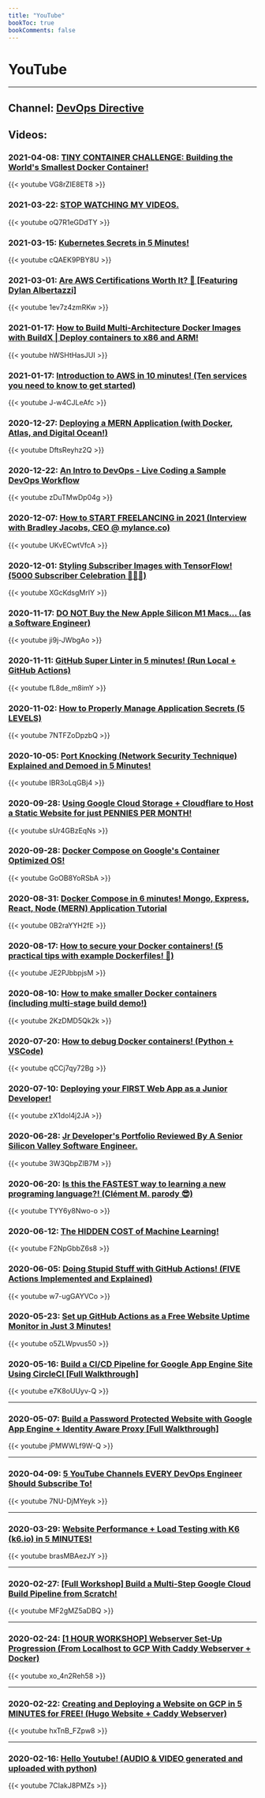 ```yaml
---
title: "YouTube"
bookToc: true
bookComments: false
---
```


# YouTube

---

## Channel: [DevOps Directive](https://www.youtube.com/channel/UC4MdpjzjPuop_qWNAvR23JA)

## Videos:

### **2021-04-08:** [TINY CONTAINER CHALLENGE: Building the World's Smallest Docker Container!](https://www.youtube.com/watch?v=VG8rZIE8ET8)

{{< youtube VG8rZIE8ET8 >}}

### **2021-03-22:** [STOP WATCHING MY VIDEOS.](https://www.youtube.com/watch?v=oQ7R1eGDdTY)

{{< youtube oQ7R1eGDdTY >}}

### **2021-03-15:** [Kubernetes Secrets in 5 Minutes!](https://www.youtube.com/watch?v=cQAEK9PBY8U)

{{< youtube cQAEK9PBY8U >}}

### **2021-03-01:** [Are AWS Certifications Worth It? 🤔 [Featuring Dylan Albertazzi]](https://www.youtube.com/watch?v=1ev7z4zmRKw)

{{< youtube 1ev7z4zmRKw >}}

### **2021-01-17:** [How to Build Multi-Architecture Docker Images with BuildX | Deploy containers to x86 and ARM!](https://www.youtube.com/watch?v=hWSHtHasJUI)

{{< youtube hWSHtHasJUI >}}

### **2021-01-17:** [Introduction to AWS in 10 minutes! (Ten services you need to know to get started)](https://www.youtube.com/watch?v=J-w4CJLeAfc)

{{< youtube J-w4CJLeAfc >}}

### **2020-12-27:** [Deploying a MERN Application (with Docker, Atlas, and Digital Ocean!)](https://www.youtube.com/watch?v=DftsReyhz2Q)

{{< youtube DftsReyhz2Q >}}

### **2020-12-22:** [An Intro to DevOps - Live Coding a Sample DevOps Workflow](https://www.youtube.com/watch?v=zDuTMwDp04g)

{{< youtube zDuTMwDp04g >}}

### **2020-12-07:** [How to START FREELANCING in 2021 (Interview with Bradley Jacobs, CEO @ mylance.co)](https://www.youtube.com/watch?v=UKvECwtVfcA)

{{< youtube UKvECwtVfcA >}}

### **2020-12-01:** [Styling Subscriber Images with TensorFlow! (5000 Subscriber Celebration 🎉🎉🎉)](https://www.youtube.com/watch?v=XGcKdsgMrIY)

{{< youtube XGcKdsgMrIY >}}

### **2020-11-17:** [DO NOT Buy the New Apple Silicon M1 Macs... (as a Software Engineer)](https://www.youtube.com/watch?v=ji9j-JWbgAo)

{{< youtube ji9j-JWbgAo >}}

### **2020-11-11:** [GitHub Super Linter in 5 minutes! (Run Local + GitHub Actions)](https://www.youtube.com/watch?v=fL8de_m8imY)

{{< youtube fL8de_m8imY >}}

### **2020-11-02:** [How to Properly Manage Application Secrets (5 LEVELS)](https://www.youtube.com/watch?v=7NTFZoDpzbQ)

{{< youtube 7NTFZoDpzbQ >}}

### **2020-10-05:** [Port Knocking (Network Security Technique) Explained and Demoed in 5 Minutes!](https://www.youtube.com/watch?v=IBR3oLqGBj4)

{{< youtube IBR3oLqGBj4 >}}

### **2020-09-28:** [Using Google Cloud Storage + Cloudflare to Host a Static Website for just PENNIES PER MONTH!](https://www.youtube.com/watch?v=sUr4GBzEqNs)

{{< youtube sUr4GBzEqNs >}}

### **2020-09-28:** [Docker Compose on Google's Container Optimized OS!](https://www.youtube.com/watch?v=GoOB8YoRSbA)

{{< youtube GoOB8YoRSbA >}}

### **2020-08-31:** [Docker Compose in 6 minutes! Mongo, Express, React, Node (MERN) Application Tutorial](https://www.youtube.com/watch?v=0B2raYYH2fE)

{{< youtube 0B2raYYH2fE >}}

### **2020-08-17:** [How to secure your Docker containers! (5 practical tips with example Dockerfiles! 🐳)](https://www.youtube.com/watch?v=JE2PJbbpjsM)

{{< youtube JE2PJbbpjsM >}}

### **2020-08-10:** [How to make smaller Docker containers (including multi-stage build demo!)](https://www.youtube.com/watch?v=2KzDMD5Qk2k)

{{< youtube 2KzDMD5Qk2k >}}

### **2020-07-20:** [How to debug Docker containers! (Python + VSCode)](https://www.youtube.com/watch?v=qCCj7qy72Bg)

{{< youtube qCCj7qy72Bg >}}


### **2020-07-10:** [Deploying your FIRST Web App as a Junior Developer!](https://www.youtube.com/watch?v=zX1dol4j2JA)

{{< youtube zX1dol4j2JA >}}


### **2020-06-28:** [Jr Developer's Portfolio Reviewed By A Senior Silicon Valley Software Engineer.](https://www.youtube.com/watch?v=3W3QbpZlB7M)

{{< youtube 3W3QbpZlB7M >}}

### **2020-06-20:** [Is this the FASTEST way to learning a new programing language?! (Clément M. parody 😎)](https://www.youtube.com/watch?v=3W3QbpZlB7M)

{{< youtube TYY6y8Nwo-o >}}

### **2020-06-12:** [The HIDDEN COST of Machine Learning!](https://youtu.be/F2NpGbbZ6s8)

{{< youtube F2NpGbbZ6s8 >}}

### **2020-06-05:** [Doing Stupid Stuff with GitHub Actions! (FIVE Actions Implemented and Explained)](https://www.youtube.com/watch?v=w7-ugGAYVCo)

{{< youtube w7-ugGAYVCo >}}

### **2020-05-23:** [Set up GitHub Actions as a Free Website Uptime Monitor in Just 3 Minutes!](https://www.youtube.com/watch?v=o5ZLWpvus50)

{{< youtube o5ZLWpvus50 >}}

### **2020-05-16:** [Build a CI/CD Pipeline for Google App Engine Site Using CircleCI [Full Walkthrough]](https://www.youtube.com/watch?v=e7K8oUUyv-Q)

{{< youtube e7K8oUUyv-Q >}}

---

### **2020-05-07:** [Build a Password Protected Website with Google App Engine + Identity Aware Proxy [Full Walkthrough]](https://www.youtube.com/watch?v=jPMWWLf9W-Q)

{{< youtube jPMWWLf9W-Q >}}

---

### **2020-04-09:** [5 YouTube Channels EVERY DevOps Engineer Should Subscribe To!](https://www.youtube.com/watch?v=7NU-DjMYeyk)

{{< youtube 7NU-DjMYeyk >}}

---

### **2020-03-29:** [Website Performance + Load Testing with K6 (k6.io) in 5 MINUTES!](https://www.youtube.com/watch?v=MF2gMZ5aDBQ)

{{< youtube brasMBAezJY >}}

---

### **2020-02-27:** [[Full Workshop] Build a Multi-Step Google Cloud Build Pipeline from Scratch!](https://www.youtube.com/watch?v=MF2gMZ5aDBQ)

{{< youtube MF2gMZ5aDBQ >}}

---

### **2020-02-24:** [[1 HOUR WORKSHOP] Webserver Set-Up Progression (From Localhost to GCP With Caddy Webserver + Docker)](https://www.youtube.com/watch?v=xo_4n2Reh58)

{{< youtube xo_4n2Reh58 >}}

---

### **2020-02-22:** [Creating and Deploying a Website on GCP in 5 MINUTES for FREE! (Hugo Website + Caddy Webserver)](https://www.youtube.com/watch?v=hxTnB_FZpw8)

{{< youtube hxTnB_FZpw8 >}}

---

### **2020-02-16:** [Hello Youtube! (AUDIO & VIDEO generated and uploaded with python)](https://www.youtube.com/watch?v=7CIakJ8PMZs)

{{< youtube 7CIakJ8PMZs >}}
